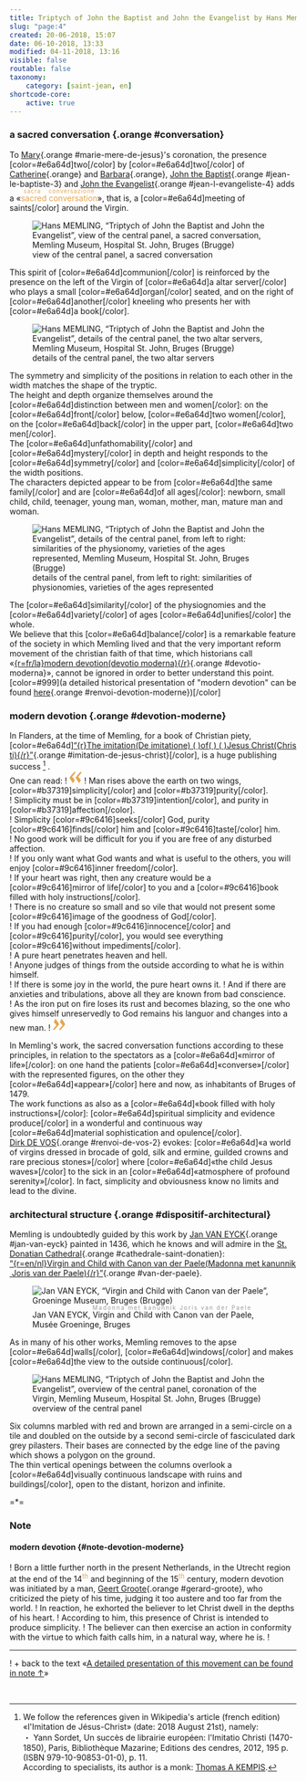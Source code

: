 ```yaml
---
title: Triptych of John the Baptist and John the Evangelist by Hans Memling
slug: "page:4"
created: 20-06-2018, 15:07
date: 06-10-2018, 13:33
modified: 04-11-2018, 13:16
visible: false
routable: false
taxonomy:
    category: [saint-jean, en]
shortcode-core:
    active: true
---
```

### a sacred conversation {.orange #conversation}

To [Mary][27]{.orange #marie-mere-de-jesus}'s coronation, the presence [color=#e6a64d]two[/color] by [color=#e6a64d]two[/color] of [Catherine](#catherine-d-alexandrie "Catherine d'Alexandrie"){.orange} and [Barbara](#barbe){.orange}, [John the Baptist](#jean-le-baptiste-2 "Jean le Baptiste"){.orange #jean-le-baptiste-3} and [John the Evangelist](#jean-l-evangeliste-3 "Jean l'Évangéliste"){.orange #jean-l-evangeliste-4} adds a «<ruby lang="en" style="color:#e6a64d;">sacred conversation<rp>(</rp><rt lang="it" style="font-size: 70%;letter-spacing: 1px;color:#e6a64d;">sacra&#160;conversazione</rt><rp>)</rp></ruby>», that is, a [color=#e6a64d]meeting of saints[/color] around the Virgin. 

<figure><picture>
<source
sizes="(max-width: 767px) 98vw, (min-width: 959px) 50vw, 86vw"
srcset="
/user/sites/docs/pages/01.home/06.bruges/01.hopital-saint-jean/01.saint-jean/04.saint-jean_4/sainte-conversation-280.webp 280w,
/user/sites/docs/pages/01.home/06.bruges/01.hopital-saint-jean/01.saint-jean/04.saint-jean_4/sainte-conversation-380.webp 380w,
/user/sites/docs/pages/01.home/06.bruges/01.hopital-saint-jean/01.saint-jean/04.saint-jean_4/sainte-conversation-480.webp 480w,
/user/sites/docs/pages/01.home/06.bruges/01.hopital-saint-jean/01.saint-jean/04.saint-jean_4/sainte-conversation-640.webp 640w,
/user/sites/docs/pages/01.home/06.bruges/01.hopital-saint-jean/01.saint-jean/04.saint-jean_4/sainte-conversation-840.webp 840w,
/user/sites/docs/pages/01.home/06.bruges/01.hopital-saint-jean/01.saint-jean/04.saint-jean_4/sainte-conversation-1280.webp 1280w,
/user/sites/docs/pages/01.home/06.bruges/01.hopital-saint-jean/01.saint-jean/04.saint-jean_4/sainte-conversation-1600.webp 1600w,
/user/sites/docs/pages/01.home/06.bruges/01.hopital-saint-jean/01.saint-jean/04.saint-jean_4/sainte-conversation-1920.webp 1920w"
type="image/webp" />
<img
src="/user/sites/docs/pages/01.home/06.bruges/01.hopital-saint-jean/01.saint-jean/04.saint-jean_4/sainte-conversation-640.jpg" title="Hans MEMLING, “Triptych of John the Baptist and John the Evangelist”, view of the central panel, a sacred conversation, Memling Museum, Hospital St. John, Bruges (Brugge)" alt="Hans MEMLING, “Triptych of John the Baptist and John the Evangelist”, view of the central panel, a sacred conversation, Memling Museum, Hospital St. John, Bruges (Brugge)" class="class-70-img"
sizes="(max-width: 767px) 98vw, (min-width: 959px) 50vw, 86vw"
srcset="
/user/sites/docs/pages/01.home/06.bruges/01.hopital-saint-jean/01.saint-jean/04.saint-jean_4/sainte-conversation-280.jpg 280w,
/user/sites/docs/pages/01.home/06.bruges/01.hopital-saint-jean/01.saint-jean/04.saint-jean_4/sainte-conversation-380.jpg 380w,
/user/sites/docs/pages/01.home/06.bruges/01.hopital-saint-jean/01.saint-jean/04.saint-jean_4/sainte-conversation-480.jpg 480w,
/user/sites/docs/pages/01.home/06.bruges/01.hopital-saint-jean/01.saint-jean/04.saint-jean_4/sainte-conversation-640.jpg 640w,
/user/sites/docs/pages/01.home/06.bruges/01.hopital-saint-jean/01.saint-jean/04.saint-jean_4/sainte-conversation-840.jpg 840w,
/user/sites/docs/pages/01.home/06.bruges/01.hopital-saint-jean/01.saint-jean/04.saint-jean_4/sainte-conversation-1280.jpg 1280w,
/user/sites/docs/pages/01.home/06.bruges/01.hopital-saint-jean/01.saint-jean/04.saint-jean_4/sainte-conversation-1600.jpg 1600w,
/user/sites/docs/pages/01.home/06.bruges/01.hopital-saint-jean/01.saint-jean/04.saint-jean_4/sainte-conversation-1920.jpg 1920w">
</picture><figcaption>view of the central panel, a sacred conversation</figcaption></figure>

This spirit of [color=#e6a64d]communion[/color] is reinforced by the presence on the left of the Virgin of [color=#e6a64d]a altar server[/color] who plays a small [color=#e6a64d]organ[/color] seated, and on the right of [color=#e6a64d]another[/color] kneeling who presents her with [color=#e6a64d]a book[/color].

<figure><picture>
<source
sizes="(max-width: 767px) 98vw, (min-width: 959px) 50vw, 86vw"
srcset="
/user/sites/docs/pages/01.home/06.bruges/01.hopital-saint-jean/01.saint-jean/04.saint-jean_4/servants-vis-a-vis-280.webp 280w,
/user/sites/docs/pages/01.home/06.bruges/01.hopital-saint-jean/01.saint-jean/04.saint-jean_4/servants-vis-a-vis-380.webp 380w,
/user/sites/docs/pages/01.home/06.bruges/01.hopital-saint-jean/01.saint-jean/04.saint-jean_4/servants-vis-a-vis-480.webp 480w,
/user/sites/docs/pages/01.home/06.bruges/01.hopital-saint-jean/01.saint-jean/04.saint-jean_4/servants-vis-a-vis-640.webp 640w,
/user/sites/docs/pages/01.home/06.bruges/01.hopital-saint-jean/01.saint-jean/04.saint-jean_4/servants-vis-a-vis-840.webp 840w,
/user/sites/docs/pages/01.home/06.bruges/01.hopital-saint-jean/01.saint-jean/04.saint-jean_4/servants-vis-a-vis-1280.webp 1280w,
/user/sites/docs/pages/01.home/06.bruges/01.hopital-saint-jean/01.saint-jean/04.saint-jean_4/servants-vis-a-vis-1600.webp 1600w,
/user/sites/docs/pages/01.home/06.bruges/01.hopital-saint-jean/01.saint-jean/04.saint-jean_4/servants-vis-a-vis-1920.webp 1920w"
type="image/webp" />
<img
src="/user/sites/docs/pages/01.home/06.bruges/01.hopital-saint-jean/01.saint-jean/04.saint-jean_4/servants-vis-a-vis-640.jpg" title="Hans MEMLING, “Triptych of John the Baptist and John the Evangelist”, details of the central panel, the two altar servers, Memling Museum, Hospital St. John, Bruges (Brugge)" alt="Hans MEMLING, “Triptych of John the Baptist and John the Evangelist”, details of the central panel, the two altar servers, Memling Museum, Hospital St. John, Bruges (Brugge)" class="class-diane-img"
sizes="(max-width: 767px) 98vw, (min-width: 959px) 50vw, 86vw"
srcset="
/user/sites/docs/pages/01.home/06.bruges/01.hopital-saint-jean/01.saint-jean/04.saint-jean_4/servants-vis-a-vis-280.jpg 280w,
/user/sites/docs/pages/01.home/06.bruges/01.hopital-saint-jean/01.saint-jean/04.saint-jean_4/servants-vis-a-vis-380.jpg 380w,
/user/sites/docs/pages/01.home/06.bruges/01.hopital-saint-jean/01.saint-jean/04.saint-jean_4/servants-vis-a-vis-480.jpg 480w,
/user/sites/docs/pages/01.home/06.bruges/01.hopital-saint-jean/01.saint-jean/04.saint-jean_4/servants-vis-a-vis-640.jpg 640w,
/user/sites/docs/pages/01.home/06.bruges/01.hopital-saint-jean/01.saint-jean/04.saint-jean_4/servants-vis-a-vis-840.jpg 840w,
/user/sites/docs/pages/01.home/06.bruges/01.hopital-saint-jean/01.saint-jean/04.saint-jean_4/servants-vis-a-vis-1280.jpg 1280w,
/user/sites/docs/pages/01.home/06.bruges/01.hopital-saint-jean/01.saint-jean/04.saint-jean_4/servants-vis-a-vis-1600.jpg 1600w,
/user/sites/docs/pages/01.home/06.bruges/01.hopital-saint-jean/01.saint-jean/04.saint-jean_4/servants-vis-a-vis-1920.jpg 1920w">
</picture><figcaption>details of the central panel, the two altar servers</figcaption></figure>

The symmetry and simplicity of the positions in relation to each other in the width matches the shape of the tryptic.  
The height and depth organize themselves around the [color=#e6a64d]distinction between men and women[/color]: on the [color=#e6a64d]front[/color] below, [color=#e6a64d]two women[/color], on the [color=#e6a64d]back[/color] in the upper part, [color=#e6a64d]two men[/color].  
The [color=#e6a64d]unfathomability[/color] and [color=#e6a64d]mystery[/color] in depth and height responds to the [color=#e6a64d]symmetry[/color] and [color=#e6a64d]simplicity[/color] of the width positions.  
The characters depicted appear to be from [color=#e6a64d]the same family[/color] and are [color=#e6a64d]of all ages[/color]: 
newborn, small child, child, teenager, young man, woman, mother, man, mature man and woman.

<figure><picture>
<source
sizes="(max-width: 767px) 98vw, (min-width: 959px) 50vw, 86vw"
srcset="
/user/sites/docs/pages/01.home/06.bruges/01.hopital-saint-jean/01.saint-jean/04.saint-jean_4/air-de-famille-280.webp 280w,
/user/sites/docs/pages/01.home/06.bruges/01.hopital-saint-jean/01.saint-jean/04.saint-jean_4/air-de-famille-380.webp 380w,
/user/sites/docs/pages/01.home/06.bruges/01.hopital-saint-jean/01.saint-jean/04.saint-jean_4/air-de-famille-480.webp 480w,
/user/sites/docs/pages/01.home/06.bruges/01.hopital-saint-jean/01.saint-jean/04.saint-jean_4/air-de-famille-640.webp 640w,
/user/sites/docs/pages/01.home/06.bruges/01.hopital-saint-jean/01.saint-jean/04.saint-jean_4/air-de-famille-840.webp 840w,
/user/sites/docs/pages/01.home/06.bruges/01.hopital-saint-jean/01.saint-jean/04.saint-jean_4/air-de-famille-1280.webp 1280w,
/user/sites/docs/pages/01.home/06.bruges/01.hopital-saint-jean/01.saint-jean/04.saint-jean_4/air-de-famille-1600.webp 1600w,
/user/sites/docs/pages/01.home/06.bruges/01.hopital-saint-jean/01.saint-jean/04.saint-jean_4/air-de-famille-1920.webp 1920w"
type="image/webp" />
<img
src="/user/sites/docs/pages/01.home/06.bruges/01.hopital-saint-jean/01.saint-jean/04.saint-jean_4/air-de-famille-640.jpg" title="Hans MEMLING, “Triptych of John the Baptist and John the Evangelist”, details of the central panel, from left to right: similarities of the physionomy, varieties of the ages represented, Memling Museum, Hospital St. John, Bruges (Brugge)" alt="Hans MEMLING, “Triptych of John the Baptist and John the Evangelist”, details of the central panel, from left to right: similarities of the physionomy, varieties of the ages represented, Memling Museum, Hospital St. John, Bruges (Brugge)" class="class-70-img"
sizes="(max-width: 767px) 98vw, (min-width: 959px) 50vw, 86vw"
srcset="
/user/sites/docs/pages/01.home/06.bruges/01.hopital-saint-jean/01.saint-jean/04.saint-jean_4/air-de-famille-280.jpg 280w,
/user/sites/docs/pages/01.home/06.bruges/01.hopital-saint-jean/01.saint-jean/04.saint-jean_4/air-de-famille-380.jpg 380w,
/user/sites/docs/pages/01.home/06.bruges/01.hopital-saint-jean/01.saint-jean/04.saint-jean_4/air-de-famille-480.jpg 480w,
/user/sites/docs/pages/01.home/06.bruges/01.hopital-saint-jean/01.saint-jean/04.saint-jean_4/air-de-famille-640.jpg 640w,
/user/sites/docs/pages/01.home/06.bruges/01.hopital-saint-jean/01.saint-jean/04.saint-jean_4/air-de-famille-840.jpg 840w,
/user/sites/docs/pages/01.home/06.bruges/01.hopital-saint-jean/01.saint-jean/04.saint-jean_4/air-de-famille-1280.jpg 1280w,
/user/sites/docs/pages/01.home/06.bruges/01.hopital-saint-jean/01.saint-jean/04.saint-jean_4/air-de-famille-1600.jpg 1600w,
/user/sites/docs/pages/01.home/06.bruges/01.hopital-saint-jean/01.saint-jean/04.saint-jean_4/air-de-famille-1920.jpg 1920w">
</picture><figcaption>details of the central panel, from left to right: similarities of physionomies, varieties of the ages represented</figcaption></figure>

The [color=#e6a64d]similarity[/color] of the physiognomies and the [color=#e6a64d]variety[/color] of ages [color=#e6a64d]unifies[/color] the whole.  
We believe that this [color=#e6a64d]balance[/color] is a remarkable feature of the society in which Memling lived and that the very important reform movement of the christian faith of that time, which historians call «[{r=fr/la}modern&#160;devotion(devotio&#160;moderna){/r}][31]{.orange #devotio-moderna}», cannot be ignored in order to better understand this point.  
[color=#999](a detailed historical presentation of "modern devotion" can be found [here][35]{.orange #renvoi-devotion-moderne})[/color]

### modern devotion {.orange #devotion-moderne}

In Flanders, at the time of Memling, for a book of Christian piety, [color=#e6a64d][“{r}The&#160;imitation(De&#160;imitatione)&#160;(&#160;)of(&#160;)&#160;(&#160;)Jesus&#160;Christ(Christi){/r}”][33]{.orange #imitation-de-jesus-christ}[/color], is a huge publishing success [^4] .    
One can read: 
! <span><svg xmlns="http://www.w3.org/2000/svg" width="22px" height="22px" viewBox="0 0 78 78" fill="#e6a64d" opacity="1"><path d="M76.5 9.0009L57.0898 32.605c-.88226 1.10283-.88226 1.54397-.88226 1.76454 0 1.10286 1.76455 3.30857 2.8674 4.632l13.0167 14.99877L61.50123 74.9545 50.4727 59.51456c-2.87047-3.97028-10.80793-15.88413-10.80793-19.19267 0-1.76458.6617-2.4263 6.6171-9.7051C60.8395 12.74754 63.04522 10.98297 70.98575 3.0455L76.5 9.00092zm-38.16172 0L18.9281 32.605c-.88228 1.10283-.88228 1.54397-.88228 1.76454 0 1.10286 1.76457 3.30857 2.86742 4.632L33.92688 54.0003 23.3395 74.9545 12.30793 59.51456C9.44053 55.54428 1.5 43.63043 1.5 40.3219c0-1.76458.6617-2.4263 6.6171-9.7051C22.67475 12.74754 24.88043 10.98297 32.82097 3.0455l5.51732 5.9554z"/></svg></span> 
! Man rises above the earth on two wings, [color=#b37319]simplicity[/color] and [color=#b37319]purity[/color].  
! Simplicity must be in [color=#b37319]intention[/color], and purity in [color=#b37319]affection[/color].  
! Simplicity [color=#9c6416]seeks[/color] God, purity [color=#9c6416]finds[/color] him and [color=#9c6416]taste[/color] him.  
! No good work will be difficult for you if you are free of any disturbed affection.  
! If you only want what God wants and what is useful to the others, you will enjoy [color=#9c6416]inner freedom[/color].  
! If your heart was right, then any creature would be a [color=#9c6416]mirror of life[/color] to you and a [color=#9c6416]book filled with holy instructions[/color].  
! There is no creature so small and so vile that would not present some [color=#9c6416]image of the goodness of God[/color].  
! If you had enough [color=#9c6416]innocence[/color] and [color=#9c6416]purity[/color], you would see everything [color=#9c6416]without impediments[/color].  
! A pure heart penetrates heaven and hell.  
! Anyone judges of things from the outside according to what he is within himself.  
! If there is some joy in the world, the pure heart owns it. 
! And if there are anxieties and tribulations, above all they are known from bad conscience.  
! As the iron put on fire loses its rust and becomes blazing, so the one who gives himself unreservedly to God remains his languor and changes into a new man. 
! <span><svg xmlns="http://www.w3.org/2000/svg" width="22px" height="22px" viewBox="0 0 78 78" fill="#e6a64d" opacity="1"><path d="M1.5 68.9991L20.9102 45.395c.88226-1.10283.88226-1.54397.88226-1.76454 0-1.10286-1.76455-3.30857-2.8674-4.632L5.90836 23.9997 16.49877 3.0455 27.5273 18.48544c2.87047 3.97028 10.80793 15.88413 10.80793 19.19267 0 1.76458-.6617 2.4263-6.6171 9.7051C17.1605 65.25246 14.95478 67.01703 7.01425 74.9545L1.5 68.99908zm38.16172 0L59.0719 45.395c.88228-1.10283.88228-1.54397.88228-1.76454 0-1.10286-1.76457-3.30857-2.86742-4.632L44.07312 23.9997 54.6605 3.0455l11.03157 15.43992C68.55947 22.45572 76.5 34.36957 76.5 37.6781c0 1.76458-.6617 2.4263-6.6171 9.7051C55.32526 65.25246 53.11957 67.01703 45.17904 74.9545l-5.51732-5.9554z"/></svg></span>

In Memling's work, the sacred conversation functions according to these principles, in relation to the spectators as a [color=#e6a64d]«mirror of life»[/color]: on one hand the patients [color=#e6a64d]«converse»[/color] with the represented figures, on the other they [color=#e6a64d]«appear»[/color] here and now, as inhabitants of Bruges of 1479.  
The work functions as also as a [color=#e6a64d]«book filled with holy instructions»[/color]: [color=#e6a64d]spiritual simplicity and evidence produce[/color] in a wonderful and continuous way [color=#e6a64d]material sophistication and opulence[/color].  
[Dirk DE VOS][30]{.orange #renvoi-de-vos-2} evokes: [color=#e6a64d]«a world of virgins dressed in brocade of gold, silk and ermine, guilded crowns and rare precious stones»[/color] where [color=#e6a64d]«the child Jesus waves»[/color] to the sick in an [color=#e6a64d]«atmosphere of profound serenity»[/color].
In fact, simplicity and obviousness know no limits and lead to the divine.

### architectural structure {.orange #dispositif-architectural}

Memling is undoubtedly guided by this work by [Jan VAN EYCK][7]{.orange #jan-van-eyck} painted in 1436, which he knows and will admire in the [St. Donatian Cathedral][28]{.orange #cathedrale-saint-donatien}: [“{r=en/nl}Virgin&#160;and&#160;Child&#160;with&#160;Canon&#160;van&#160;der&#160;Paele(Madonna&#160;met&#160;kanunnik&#160;Joris&#160;van&#160;der&#160;Paele){/r}”][13]{.orange #van-der-paele}.

<figure><picture>
<source
sizes="(max-width: 767px) 98vw, (min-width: 959px) 50vw, 86vw"
srcset="
/user/sites/docs/pages/01.home/06.bruges/01.hopital-saint-jean/01.saint-jean/04.saint-jean_4/van-der-paele-280.webp 280w,
/user/sites/docs/pages/01.home/06.bruges/01.hopital-saint-jean/01.saint-jean/04.saint-jean_4/van-der-paele-380.webp 380w,
/user/sites/docs/pages/01.home/06.bruges/01.hopital-saint-jean/01.saint-jean/04.saint-jean_4/van-der-paele-480.webp 480w,
/user/sites/docs/pages/01.home/06.bruges/01.hopital-saint-jean/01.saint-jean/04.saint-jean_4/van-der-paele-640.webp 640w,
/user/sites/docs/pages/01.home/06.bruges/01.hopital-saint-jean/01.saint-jean/04.saint-jean_4/van-der-paele-840.webp 840w,
/user/sites/docs/pages/01.home/06.bruges/01.hopital-saint-jean/01.saint-jean/04.saint-jean_4/van-der-paele-1280.webp 1280w,
/user/sites/docs/pages/01.home/06.bruges/01.hopital-saint-jean/01.saint-jean/04.saint-jean_4/van-der-paele-1600.webp 1600w,
/user/sites/docs/pages/01.home/06.bruges/01.hopital-saint-jean/01.saint-jean/04.saint-jean_4/van-der-paele-1920.webp 1920w"
type="image/webp" />
<img
src="/user/sites/docs/pages/01.home/06.bruges/01.hopital-saint-jean/01.saint-jean/04.saint-jean_4/van-der-paele-640.jpg" title="Jan VAN EYCK, “Virgin and Child with Canon van der Paele”, Groeninge Museum, Bruges (Brugge)" alt="Jan VAN EYCK, “Virgin and Child with Canon van der Paele”, Groeninge Museum, Bruges (Brugge)" class="class-40-img"
sizes="(max-width: 767px) 98vw, (min-width: 959px) 50vw, 86vw"
srcset="
/user/sites/docs/pages/01.home/06.bruges/01.hopital-saint-jean/01.saint-jean/04.saint-jean_4/van-der-paele-280.jpg 280w,
/user/sites/docs/pages/01.home/06.bruges/01.hopital-saint-jean/01.saint-jean/04.saint-jean_4/van-der-paele-380.jpg 380w,
/user/sites/docs/pages/01.home/06.bruges/01.hopital-saint-jean/01.saint-jean/04.saint-jean_4/van-der-paele-480.jpg 480w,
/user/sites/docs/pages/01.home/06.bruges/01.hopital-saint-jean/01.saint-jean/04.saint-jean_4/van-der-paele-640.jpg 640w,
/user/sites/docs/pages/01.home/06.bruges/01.hopital-saint-jean/01.saint-jean/04.saint-jean_4/van-der-paele-840.jpg 840w,
/user/sites/docs/pages/01.home/06.bruges/01.hopital-saint-jean/01.saint-jean/04.saint-jean_4/van-der-paele-1280.jpg 1280w,
/user/sites/docs/pages/01.home/06.bruges/01.hopital-saint-jean/01.saint-jean/04.saint-jean_4/van-der-paele-1600.jpg 1600w,
/user/sites/docs/pages/01.home/06.bruges/01.hopital-saint-jean/01.saint-jean/04.saint-jean_4/van-der-paele-1920.jpg 1920w">
</picture><figcaption>Jan VAN EYCK, <ruby lang="en">Virgin&#160;and&#160;Child&#160;with&#160;Canon&#160;van&#160;der&#160;Paele<rp>(</rp><rt lang="nl" style="color:#999;font-size: 70%;letter-spacing: 2px;">Madonna&#160;met&#160;kanunnik&#160;Joris&#160;van&#160;der&#160;Paele</rt><rp>)</rp></ruby>, Musée Groeninge, Bruges</figcaption></figure>

As in many of his other works, Memling removes to the apse [color=#e6a64d]walls[/color], [color=#e6a64d]windows[/color] and makes [color=#e6a64d]the view to the outside continuous[/color].

<figure><picture>
<source
sizes="(max-width: 767px) 98vw, (min-width: 959px) 50vw, 86vw"
srcset="
/user/sites/docs/pages/01.home/06.bruges/01.hopital-saint-jean/01.saint-jean/04.saint-jean_4/saint-jean_5-280.webp 280w,
/user/sites/docs/pages/01.home/06.bruges/01.hopital-saint-jean/01.saint-jean/04.saint-jean_4/saint-jean_5-380.webp 380w,
/user/sites/docs/pages/01.home/06.bruges/01.hopital-saint-jean/01.saint-jean/04.saint-jean_4/saint-jean_5-480.webp 480w,
/user/sites/docs/pages/01.home/06.bruges/01.hopital-saint-jean/01.saint-jean/04.saint-jean_4/saint-jean_5-640.webp 640w,
/user/sites/docs/pages/01.home/06.bruges/01.hopital-saint-jean/01.saint-jean/04.saint-jean_4/saint-jean_5-840.webp 840w,
/user/sites/docs/pages/01.home/06.bruges/01.hopital-saint-jean/01.saint-jean/04.saint-jean_4/saint-jean_5-1280.webp 1280w,
/user/sites/docs/pages/01.home/06.bruges/01.hopital-saint-jean/01.saint-jean/04.saint-jean_4/saint-jean_5-1600.webp 1600w,
/user/sites/docs/pages/01.home/06.bruges/01.hopital-saint-jean/01.saint-jean/04.saint-jean_4/saint-jean_5-1920.webp 1920w"
type="image/webp" />
<img
src="/user/sites/docs/pages/01.home/06.bruges/01.hopital-saint-jean/01.saint-jean/04.saint-jean_4/saint-jean_5-640.jpg" title="Hans MEMLING, “Triptych of John the Baptist and John the Evangelist”, overview of the central panel, coronation of the Virgin, Memling Museum, Hospital St. John, Bruges (Brugge)" alt="Hans MEMLING, “Triptych of John the Baptist and John the Evangelist”, overview of the central panel, coronation of the Virgin, Memling Museum, Hospital St. John, Bruges (Brugge)" class="class-70-img"
sizes="(max-width: 767px) 98vw, (min-width: 959px) 50vw, 86vw"
srcset="
/user/sites/docs/pages/01.home/06.bruges/01.hopital-saint-jean/01.saint-jean/04.saint-jean_4/saint-jean_5-280.jpg 280w,
/user/sites/docs/pages/01.home/06.bruges/01.hopital-saint-jean/01.saint-jean/04.saint-jean_4/saint-jean_5-380.jpg 380w,
/user/sites/docs/pages/01.home/06.bruges/01.hopital-saint-jean/01.saint-jean/04.saint-jean_4/saint-jean_5-480.jpg 480w,
/user/sites/docs/pages/01.home/06.bruges/01.hopital-saint-jean/01.saint-jean/04.saint-jean_4/saint-jean_5-640.jpg 640w,
/user/sites/docs/pages/01.home/06.bruges/01.hopital-saint-jean/01.saint-jean/04.saint-jean_4/saint-jean_5-840.jpg 840w,
/user/sites/docs/pages/01.home/06.bruges/01.hopital-saint-jean/01.saint-jean/04.saint-jean_4/saint-jean_5-1280.jpg 1280w,
/user/sites/docs/pages/01.home/06.bruges/01.hopital-saint-jean/01.saint-jean/04.saint-jean_4/saint-jean_5-1600.jpg 1600w,
/user/sites/docs/pages/01.home/06.bruges/01.hopital-saint-jean/01.saint-jean/04.saint-jean_4/saint-jean_5-1920.jpg 1920w">
</picture><figcaption>overview of the central panel</figcaption></figure>

Six columns marbled with red and brown are arranged in a semi-circle on a tile and doubled on the outside by a second semi-circle of fasciculated dark grey pilasters. 
Their bases are connected by the edge line of the paving which shows a polygon on the ground.  
The thin vertical openings between the columns overlook a [color=#e6a64d]visually continuous landscape with ruins and buildings[/color], open to the distant, horizon and infinite.

=*=

### Note

#### modern devotion {#note-devotion-moderne}

! Born a little further north in the present Netherlands, in the Utrecht region at the end of the 14<sup style="color:#e6a64d;">th</sup> and beginning of the 15<sup style="color:#e6a64d;">th</sup> century, modern devotion was initiated by a man, [Geert Groote][33]{.orange #gerard-groote}, who criticized the piety of his time, judging it too austere and too far from the world. 
! In reaction, he exhorted the believer to let Christ dwell in the depths of his heart.
! According to him, this presence of Christ is intended to produce simplicity. 
! The believer can then exercise an action in conformity with the virtue to which faith calls him, in a natural way, where he is. 
! <hr>
! + back to the text «[A detailed presentation of this movement can be found in note ↑][36]»

<br>

[^4]: We follow the references given in Wikipedia's article (french edition) «l'Imitation de Jésus-Christ» (date: 2018 August 21st), namely:<br>
・ Yann Sordet, Un succès de librairie européen: l'Imitatio Christi (1470-1850), Paris, Bibliothèque Mazarine; Editions des cendres, 2012, 195 p. (ISBN 979-10-90853-01-0), p. 11.<br>
According to specialists, its author is a monk: [Thomas A KEMPIS](https://en.wikipedia.org/wiki/Thomas_%C3%A0_Kempis "https://en.wikipedia.org/wiki/Thomas_%C3%A0_Kempis"). 

[7]: https://en.wikipedia.org/wiki/Jan_van_Eyck "https://en.wikipedia.org/wiki/Jan_van_Eyck"
[13]: https://en.wikipedia.org/wiki/Virgin_and_Child_with_Canon_van_der_Paele "https://en.wikipedia.org/wiki/Virgin_and_Child_with_Canon_van_der_Paele"
[27]: https://fr.wikipedia.org/wiki/Marie_(mère_de_Jésus) "https://fr.wikipedia.org/wiki/Marie_(mère_de_Jésus)"
[28]: https://en.wikipedia.org/wiki/St._Donatian%27s_Cathedral "https://en.wikipedia.org/wiki/St._Donatian%27s_Cathedral"
[30]: /bruges/hopital-saint-jean/saint-jean/page:1#de-vos "https://francois-vidit.com/docs/fr/bruges/hopital-saint-jean/saint-jean/page:1#de-vos"
[31]: https://en.wikipedia.org/wiki/Devotio_Moderna "https://en.wikipedia.org/wiki/Devotio_Moderna"
[33]: https://en.wikipedia.org/wiki/Geert_Groote "https://en.wikipedia.org/wiki/Geert_Groote"
[34]: https://en.wikipedia.org/wiki/The_Imitation_of_Christ "https://fr.wikipedia.org/wiki/L'%27'Imitation_de_Jésus-Christ"
[35]: #note-devotion-moderne "note présentation du mouvement «dévotion moderne»"
[36]: #renvoi-devotion-moderne "renvoi mouvement «dévotion moderne»"